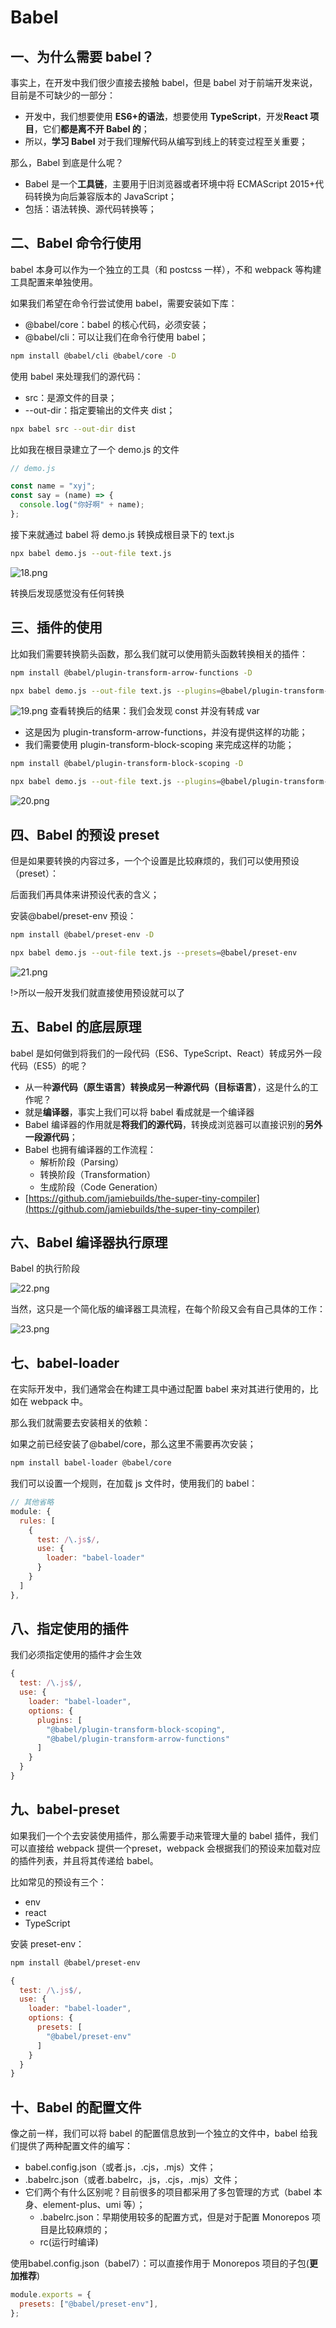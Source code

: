 # Babel
## 一、为什么需要 babel？

事实上，在开发中我们很少直接去接触 babel，但是 babel 对于前端开发来说，目前是不可缺少的一部分：
  - 开发中，我们想要使用 **ES6+的语法**，想要使用 **TypeScript**，开发**React 项目**，它们**都是离不开 Babel 的**；
  - 所以，**学习 Babel** 对于我们理解代码从编写到线上的转变过程至关重要；

那么，Babel 到底是什么呢？
  - Babel 是一个**工具链**，主要用于旧浏览器或者环境中将 ECMAScript 2015+代码转换为向后兼容版本的
    JavaScript；
  - 包括：语法转换、源代码转换等；

## 二、Babel 命令行使用

babel 本身可以作为一个独立的工具（和 postcss 一样），不和 webpack 等构建工具配置来单独使用。

如果我们希望在命令行尝试使用 babel，需要安装如下库：
  - @babel/core：babel 的核心代码，必须安装；
  - @babel/cli：可以让我们在命令行使用 babel；

```sh
npm install @babel/cli @babel/core -D
```

使用 babel 来处理我们的源代码：
  - src：是源文件的目录；
  - --out-dir：指定要输出的文件夹 dist；

```sh
npx babel src --out-dir dist
```

比如我在根目录建立了一个 demo.js 的文件

```js
// demo.js

const name = "xyj";
const say = (name) => {
  console.log("你好啊" + name);
};
```

接下来就通过 babel 将 demo.js 转换成根目录下的 text.js

```sh
npx babel demo.js --out-file text.js
```

![18.png](https://img14.360buyimg.com/ddimg/jfs/t1/178426/13/18726/53371/61122e91E6f28a743/58e01f887713d12f.png)

转换后发现感觉没有任何转换

## 三、插件的使用

比如我们需要转换箭头函数，那么我们就可以使用箭头函数转换相关的插件：

```sh
npm install @babel/plugin-transform-arrow-functions -D
```

```sh
npx babel demo.js --out-file text.js --plugins=@babel/plugin-transform-arrow-functions
```

![19.png](https://img14.360buyimg.com/ddimg/jfs/t1/185403/40/18319/53443/61122e95E699f70e1/44f842c2660115cc.png)
查看转换后的结果：我们会发现 const 并没有转成 var
  - 这是因为 plugin-transform-arrow-functions，并没有提供这样的功能；
  - 我们需要使用 plugin-transform-block-scoping 来完成这样的功能；

```sh
npm install @babel/plugin-transform-block-scoping -D
```

```sh
npx babel demo.js --out-file text.js --plugins=@babel/plugin-transform-block-scoping,@babel/plugin-transform-arrow-functions
```

![20.png](https://img13.360buyimg.com/ddimg/jfs/t1/176942/34/18661/52656/61122e93Ed1a77595/0a17a6ce4ae0d614.png)
## 四、Babel 的预设 preset

但是如果要转换的内容过多，一个个设置是比较麻烦的，我们可以使用预设（preset）：

后面我们再具体来讲预设代表的含义；

安装@babel/preset-env 预设：

```sh
npm install @babel/preset-env -D
```

```sh
npx babel demo.js --out-file text.js --presets=@babel/preset-env
```

![21.png](https://img12.360buyimg.com/ddimg/jfs/t1/187179/34/17798/55312/61122f82Ebbbd92f0/71db9e353e520c1f.png)

!>所以一般开发我们就直接使用预设就可以了


## 五、Babel 的底层原理

babel 是如何做到将我们的一段代码（ES6、TypeScript、React）转成另外一段代码（ES5）的呢？
  - 从一种**源代码（原生语言）**转换成**另一种源代码（目标语言）**，这是什么的工作呢？
  - 就是**编译器**，事实上我们可以将 babel 看成就是一个编译器
  - Babel 编译器的作用就是**将我们的源代码**，转换成浏览器可以直接识别的**另外一段源代码**；
- Babel 也拥有编译器的工作流程：
  - 解析阶段（Parsing）
  - 转换阶段（Transformation）
  - 生成阶段（Code Generation）
- [https://github.com/jamiebuilds/the-super-tiny-compiler](https://github.com/jamiebuilds/the-super-tiny-compiler)

## 六、Babel 编译器执行原理

Babel 的执行阶段

![22.png](https://img13.360buyimg.com/ddimg/jfs/t1/193067/7/17544/82808/61122f81Eac8c8b94/0d066e62136ec52c.png)

当然，这只是一个简化版的编译器工具流程，在每个阶段又会有自己具体的工作：

![23.png](https://img12.360buyimg.com/ddimg/jfs/t1/196976/35/2480/359244/61122f82E2c7e34b7/c34fbabf3dbe6b04.png)

## 七、babel-loader

在实际开发中，我们通常会在构建工具中通过配置 babel 来对其进行使用的，比如在 webpack 中。

那么我们就需要去安装相关的依赖：

如果之前已经安装了@babel/core，那么这里不需要再次安装；

```sh
npm install babel-loader @babel/core
```

我们可以设置一个规则，在加载 js 文件时，使用我们的 babel：

```js
// 其他省略
module: {
  rules: [
    {
      test: /\.js$/,
      use: {
        loader: "babel-loader"
      }
    }
  ]
},
```

## 八、指定使用的插件

我们必须指定使用的插件才会生效

```js
{
  test: /\.js$/,
  use: {
    loader: "babel-loader",
    options: {
      plugins: [
        "@babel/plugin-transform-block-scoping",
        "@babel/plugin-transform-arrow-functions"
      ]
    }
  }
}
```

## 九、babel-preset

如果我们一个个去安装使用插件，那么需要手动来管理大量的 babel 插件，我们可以直接给 webpack 提供一个preset，webpack 会根据我们的预设来加载对应的插件列表，并且将其传递给 babel。

比如常见的预设有三个：
  - env
  - react
  - TypeScript

安装 preset-env：

```sh
npm install @babel/preset-env
```

```js
{
  test: /\.js$/,
  use: {
    loader: "babel-loader",
    options: {
      presets: [
        "@babel/preset-env"
      ]
    }
  }
}
```

## 十、Babel 的配置文件

像之前一样，我们可以将 babel 的配置信息放到一个独立的文件中，babel 给我们提供了两种配置文件的编写：
  - babel.config.json（或者.js，.cjs，.mjs）文件；
  - .babelrc.json（或者.babelrc，.js，.cjs，.mjs）文件；
- 它们两个有什么区别呢？目前很多的项目都采用了多包管理的方式（babel 本身、element-plus、umi 等）；
  - .babelrc.json：早期使用较多的配置方式，但是对于配置 Monorepos 项目是比较麻烦的；
  - rc(运行时编译)

使用babel.config.json（babel7）：可以直接作用于 Monorepos 项目的子包(**更加推荐**)

```js
module.exports = {
  presets: ["@babel/preset-env"],
};
```

